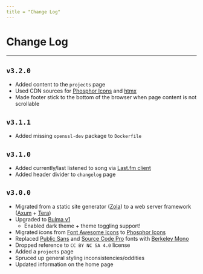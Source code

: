 ```yaml
---
title = "Change Log"
---
```


# Change Log

---

## `v3.2.0`

- Added content to the `projects` page
- Used CDN sources for [Phosphor Icons](https://phosphoricons.com) and [htmx](https://htmx.org)
- Made footer stick to the bottom of the browser when page content is not scrollable

## `v3.1.1`

- Added missing `openssl-dev` package to `Dockerfile`

## `v3.1.0`

- Added currently/last listened to song via [Last.fm client](https://docs.rs/lastfm/latest/lastfm/index.html)
- Added header divider to `changelog` page

## `v3.0.0`

- Migrated from a static site generator ([Zola](https://www.getzola.org)) to a web server framework ([Axum](https://crates.io/crates/axum) + [Tera](https://keats.github.io/tera))
- Upgraded to [Bulma v1](https://bulma.io)
  - Enabled dark theme + theme toggling support!
- Migrated icons from [Font Awesome Icons](https://fontawesome.com) to [Phosphor Icons](https://phosphoricons.com)
- Replaced [Public Sans](https://fonts.google.com/specimen/Public+Sans) and [Source Code Pro](https://fonts.google.com/specimen/Source+Code+Pro) fonts with [Berkeley Mono](https://berkeleygraphics.com/typefaces/berkeley-mono)
- Dropped reference to `CC BY NC SA 4.0` license
- Added a `projects` page
- Spruced up general styling inconsistencies/oddities
- Updated information on the home page
